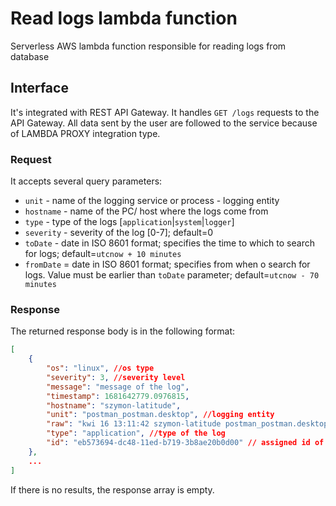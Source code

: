 # Read logs lambda function

Serverless AWS lambda function responsible for reading logs from database

## Interface
It's integrated with REST API Gateway. It handles `GET /logs` requests to the API Gateway. All data sent by the user are followed to the service because of LAMBDA PROXY integration type.

### Request
It accepts several query parameters:
* `unit` - name of the logging service or process - logging entity
* `hostname` - name of the PC/ host where the logs come from
* `type` - type of the logs [`application`|`system`|`logger`]
* `severity` - severity of the log [0-7]; default=0
* `toDate` - date in ISO 8601 format; specifies the time to which to search for logs; default=`utcnow + 10 minutes`
* `fromDate` = date in ISO 8601 format; specifies from when o search for logs. Value must be earlier than `toDate` parameter; default=`utcnow - 70 minutes`


### Response
The returned response body is in the following format:
```json
[
    {
        "os": "linux", //os type
        "severity": 3, //severity level
        "message": "message of the log",
        "timestamp": 1681642779.0976815,
        "hostname": "szymon-latitude",
        "unit": "postman_postman.desktop", //logging entity
        "raw": "kwi 16 13:11:42 szymon-latitude postman_postman.desktop[9226]: Fontconfig error: \"/etc/fonts/conf.d/80-delicious.conf\", line 6: invalid attribute 'version'", //raw log data
        "type": "application", //type of the log
        "id": "eb573694-dc48-11ed-b719-3b8ae20b0d00" // assigned id of the log
    },
    ...
]

```
If there is no results, the response array is empty.

